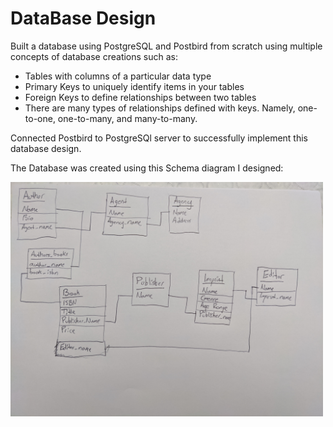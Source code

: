 # DataBase Design

Built a database using PostgreSQL and Postbird from scratch using multiple concepts of database creations such as:
 - Tables with columns of a particular data type
 - Primary Keys to uniquely identify items in your tables
 - Foreign Keys to define relationships between two tables
 - There are many types of relationships defined with keys. Namely, one-to-one, one-to-many, and many-to-many.

Connected Postbird to PostgreSQl server to successfully implement this database design.

The Database was created using this Schema diagram I designed: 
<p float="left">
  <img src="https://github.com/aditya-tekale-99/DataBases/blob/main/Database%20from%20Scratch/schema_diagram.jpg" width="500" />
</p>
